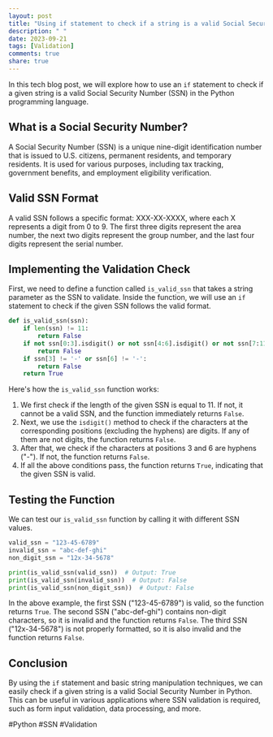 ```yaml
---
layout: post
title: "Using if statement to check if a string is a valid Social Security number in Python"
description: " "
date: 2023-09-21
tags: [Validation]
comments: true
share: true
---
```


In this tech blog post, we will explore how to use an `if` statement to check if a given string is a valid Social Security Number (SSN) in the Python programming language.

## What is a Social Security Number?

A Social Security Number (SSN) is a unique nine-digit identification number that is issued to U.S. citizens, permanent residents, and temporary residents. It is used for various purposes, including tax tracking, government benefits, and employment eligibility verification.

## Valid SSN Format

A valid SSN follows a specific format: XXX-XX-XXXX, where each X represents a digit from 0 to 9. The first three digits represent the area number, the next two digits represent the group number, and the last four digits represent the serial number.

## Implementing the Validation Check

First, we need to define a function called `is_valid_ssn` that takes a string parameter as the SSN to validate. Inside the function, we will use an `if` statement to check if the given SSN follows the valid format.

```python
def is_valid_ssn(ssn):
    if len(ssn) != 11:
        return False
    if not ssn[0:3].isdigit() or not ssn[4:6].isdigit() or not ssn[7:11].isdigit():
        return False
    if ssn[3] != '-' or ssn[6] != '-':
        return False
    return True
```

Here's how the `is_valid_ssn` function works:

1. We first check if the length of the given SSN is equal to 11. If not, it cannot be a valid SSN, and the function immediately returns `False`.
2. Next, we use the `isdigit()` method to check if the characters at the corresponding positions (excluding the hyphens) are digits. If any of them are not digits, the function returns `False`.
3. After that, we check if the characters at positions 3 and 6 are hyphens ("-"). If not, the function returns `False`.
4. If all the above conditions pass, the function returns `True`, indicating that the given SSN is valid.

## Testing the Function

We can test our `is_valid_ssn` function by calling it with different SSN values.

```python
valid_ssn = "123-45-6789"
invalid_ssn = "abc-def-ghi"
non_digit_ssn = "12x-34-5678"

print(is_valid_ssn(valid_ssn))  # Output: True
print(is_valid_ssn(invalid_ssn))  # Output: False
print(is_valid_ssn(non_digit_ssn))  # Output: False
```

In the above example, the first SSN ("123-45-6789") is valid, so the function returns `True`. The second SSN ("abc-def-ghi") contains non-digit characters, so it is invalid and the function returns `False`. The third SSN ("12x-34-5678") is not properly formatted, so it is also invalid and the function returns `False`.

## Conclusion

By using the `if` statement and basic string manipulation techniques, we can easily check if a given string is a valid Social Security Number in Python. This can be useful in various applications where SSN validation is required, such as form input validation, data processing, and more.

#Python #SSN #Validation